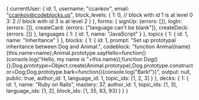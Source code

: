 {
  currentUser: {
    id: 1,
    username: "ccankov",
    email: "ccankov@codeblocks.us",
    block_levels: {
      1: 0, // block with id 1 is at level 0
      3: 2 // block with id 3 is at level 2
    }
  },
  forms: {
    signUp: {errors: []},
    logIn: {errors: []},
    createCard: {errors: ["language can't be blank"]},
    createDeck: {errors: []}
  },
  languages {
    1: {
      id: 1,
      name: "JavaScript"
    }
  },
  topics {
    1: {
      id: 1,
      name: "Inheritance"
    }
  },
  blocks: {
    1: {
      id: 1,
      prompt: "Set up prototypal inheritance between Dog and Animal.",
      codeblock: "function Animal(name){this.name=name};Animal.prototype.sayHello=function(){console.log("Hello, my name is "+this.name)};function Dog(){};Dog.prototype=Object.create(Animal.prototype);Dog.prototype.constructor=Dog;Dog.prototype.bark=function(){console.log("Bark!")}",
      output: null,
      public: true,
      author_id: 1,
      language_id: 1,
      topic_ids: [1, 2, 3]
    }
  },
  decks: {
    1: {
      id: 1,
      name: "Ruby on Rails",
      mastery: 37,
      author_id: 1,
      topic_ids: [1, 3],
      language_ids: [1, 2],
      block_ids: [1, 35, 83, 93]
    }
  }
}
